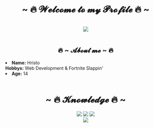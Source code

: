 <body>
    <h1 align="center">~ 🔥 𝓦𝓮𝓵𝓬𝓸𝓶𝓮 𝓽𝓸 𝓶𝔂 𝓟𝓻𝓸𝓯𝓲𝓵𝓮 🔥 ~</h1>
    <br>
    <div align="center">
    <img src="https://cdn.discordapp.com/attachments/804319808869892136/853246889159032892/MOSHED-2021-6-12-15-15-47.gif">
    </div>
    <br>
    <div>
    <h2 align="center"> 🔥 ~ 𝓐𝓫𝓸𝓾𝓽 𝓶𝓮 ~ 🔥 </h2>
    <li>
    <b>Name:</b> Hristo</li>
    <b>Hobbys:</b> Web Development & Fortnite Slappin'</li>
    <li>
    <b>Age:</b> 14</li>
    <br>
    </div>
    <div>
    <h1 align="center">            ~ 🔥 𝓚𝓷𝓸𝔀𝓵𝓮𝓭𝓰𝓮 🔥 ~</h1>
    <p>
    </div>
    <div>
    <p align="center"><img src="https://img.shields.io/badge/adobe%20photoshop%20-%2331A8FF.svg?&style=for-the-badge&logo=adobe%20photoshop&logoColor=white"/> <img src="https://img.shields.io/badge/html5%20-%23E34F26.svg?&style=for-the-badge&logo=html5&logoColor=white"/> <img src="https://img.shields.io/badge/css3%20-%231572B6.svg?&style=for-the-badge&logo=css3&logoColor=white"/><br>
    <img src="https://img.shields.io/badge/javascript%20-%23323330.svg?&style=for-the-badge&logo=javascript&logoColor=%23F7DF1E"/>  <br><br>
    </p>
    </div>
    <br>
    </body>
